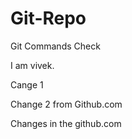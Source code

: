 # Git-Repo
Git Commands Check


I am vivek.

Cange 1

Change 2 from Github.com

Changes in the github.com


